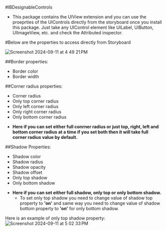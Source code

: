 #IBDesignableControls

* This package contains the UIView extension and you can use the proeprties of the UIControls directly from the storyboard once you install this package.
  Just take any UIControl element like UILabel, UIButton, UIImageView, etc. and check the Attributed inspector.

#Below are the properties to access directly from Storyboard

![Screenshot 2024-09-11 at 4 49 21 PM](https://github.com/user-attachments/assets/55a21537-fc1a-4e72-bee2-c09a1bef8bbf)

##Border properties:
- Border color
- Border width

##Corner radius properties:
 - Corner radius
 - Only top corner radius
 - Only left corner radius
 - Only right corner radius
 - Only bottom corner radius

* **Here if you can set either full conrner radius or just top, right, left and bottom corner radius at a time if you set both then it will take full corner radius value by default.**

##Shadow Properties:
 - Shadow color
 - Shadow radius
 - Shadow opacity
 - Shadow offset
 - Only top shadow
 - Only bottom shadow
  
* **Here if you can set either full shadow, only top or only bottom shadow.**
  - To set only top shadow you need to change value of shadow top property to **'on'** and same way you need to change value of shadow bottom property to **'on'** for only bottom shadow.
  
Here is an example of only top shadow property:
![Screenshot 2024-09-11 at 5 02 33 PM](https://github.com/user-attachments/assets/f37f16f6-d400-42cc-ab40-77c6d61c21ac)
